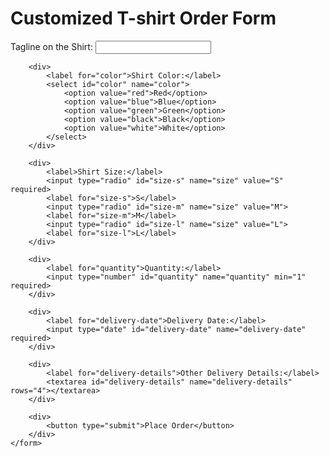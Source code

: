 <!DOCTYPE html>
<html lang="en">
<head>
    <meta charset="UTF-8">
    <meta name="viewport" content="width=device-width, initial-scale=1.0">
    <title>Customized T-shirt Order Form</title>
</head>
<body>
    <h1>Customized T-shirt Order Form</h1>
    <form action="process_order.php" method="POST">
        <div>
            <label for="tagline">Tagline on the Shirt:</label>
            <input type="text" id="tagline" name="tagline" required>
        </div>

        <div>
            <label for="color">Shirt Color:</label>
            <select id="color" name="color">
                <option value="red">Red</option>
                <option value="blue">Blue</option>
                <option value="green">Green</option>
                <option value="black">Black</option>
                <option value="white">White</option>
            </select>
        </div>

        <div>
            <label>Shirt Size:</label>
            <input type="radio" id="size-s" name="size" value="S" required>
            <label for="size-s">S</label>
            <input type="radio" id="size-m" name="size" value="M">
            <label for="size-m">M</label>
            <input type="radio" id="size-l" name="size" value="L">
            <label for="size-l">L</label>
        </div>

        <div>
            <label for="quantity">Quantity:</label>
            <input type="number" id="quantity" name="quantity" min="1" required>
        </div>

        <div>
            <label for="delivery-date">Delivery Date:</label>
            <input type="date" id="delivery-date" name="delivery-date" required>
        </div>

        <div>
            <label for="delivery-details">Other Delivery Details:</label>
            <textarea id="delivery-details" name="delivery-details" rows="4"></textarea>
        </div>

        <div>
            <button type="submit">Place Order</button>
        </div>
    </form>
</body>
</html>
